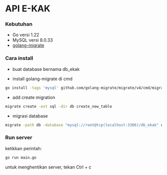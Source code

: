 # API E-KAK 


### Kebutuhan

- Go versi 1.22
- MySQL versi 8.0.33
- [golang-migrate](https://github.com/golang-migrate/migrate)


### Cara install

- buat database bernama db_ekak

- install golang-migrate di cmd

```sh
go install -tags 'mysql' github.com/golang-migrate/migrate/v4/cmd/migrate@latest
```

- add create migration
``` sh
migrate create -ext sql -dir db create_new_table
```

- migrasi database

```sh
migrate -path db -database "mysql://root@tcp(localhost:3306)/db_ekak" up
```


### Run server

ketikkan perintah:

```sh
go run main.go
```

untuk menghentikan server, tekan Ctrl + c
